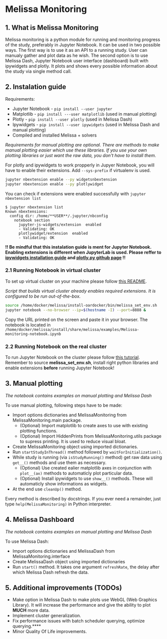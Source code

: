 # Melissa Monitoring

## 1. What is Melissa Monitoring

Melissa monitoring is a python module for running and monitoring progress of the study, preferably in Jupyter Notebook. It can be used in two possible ways. The first way is to use it as an API to a running study. User can manualy gather and plot data as he wish. The second option is to use Melissa Dash, Jupyter Notebook user interface (dashboard) built with ipywidgets and plotly. It plots and shows every possible information about the study via single method call.

## 2. Instalation guide

Requirements:
*  Jupyter Notebook - `pip install --user jupyter`
*  Matplotlib - `pip install ---user matplotlib` (used in manual plotting)
*  Plotly - `pip install --user plotly` (used in Melissa Dash)
*  Ipywidgets - `pip install --user ipywidgets` (used in Melissa Dash and manual plotting)
*  Compiled and installed Melissa + solvers

*Requirements for manual plotting are optional. There are methods to make manual plotting easier which use these libraries. If you use your own plotting libraries or just want the raw data, you don't have to install them.*

For plotly and ipywidgets to work propperly in Jupyer Notebook, you will have to enable their extensions. Add `--sys-prefix` if virtualenv is used.

```bash
jupyter nbextension enable --py widgetsnbextension
jupyter nbextension enable --py plotlywidget
```

You can check if extensions were enabled successfully with `jupyter nbextension list`

```
$ jupyter nbextension list
Known nbextensions:
  config dir: /home/**USER**/.jupyter/nbconfig
    notebook section
      jupyter-js-widgets/extension  enabled 
      - Validating: OK
      plotlywidget/extension  enabled 
      - Validating: OK
```

**!! Be mindful that this instalation guide is ment for Jupyter Notebook. Enabling extensions is different when JupyterLab is used. Please reffer to [ipywidgets installation guide](https://ipywidgets.readthedocs.io/en/latest/user_install.html#installing-the-jupyterlab-extension) and [plotly.py github page](https://github.com/plotly/plotly.py#jupyterlab-support-python-35)  !!**

### 2.1 Running Notebook in virtual cluster

To set up virtual cluster on your machine please follow [this README](../virtual_cluster/README.md).

*Script that builds virtual cluster already enables required extensions. It is configured to be run out-of-the-box.*

```bash
source /home/docker/melissa/install-oardocker/bin/melissa_set_env.sh
jupyter notebook --no-browser --ip=$(hostname -I) --port=8888 &
```
Copy the URL printed on the screen and paste it in your browser. The notebook is located in `/home/docker/melissa/install/share/melissa/examples/Melissa-monitoring-notebook.ipynb`

### 2.2 Running Notebook on the real cluster

To run Jupyter Notebook on the cluster please follow [this tutorial](https://oncomputingwell.princeton.edu/2018/05/jupyter-on-the-cluster/). Remember to source **melissa_set_env.sh**, install right python libraries and enable extensions **before** running Jupyter Notebook!

## 3. Manual plotting

*The notebook contains examples on manual plotting and Melissa Dash*

To use manual plotting, following steps have to be made:

* Import options dictionaries and MelissaMonitoring from MelissaMonitoring.main package.
  * (Optional) Import matplotlib to create axes to use with existing plotting functions.
  * (Optional) Import HiddenPrints from MelissaMonitoring.utils package to supress printing. It is used to reduce visual bloat.
* Create MelissaMonitoring object using imported dictionaries.
* Run `startStudyInThread()` method followed by `waitForInitialization()`.
* While study is running (via `isStudyRunning()` method) get raw data using `get__()` methods and use them as necessary.
  * (Optional) Use created ealier matplotlib axes in conjunction with `plot__(ax)` methods to automaticly plot particular data.
  * (Optional) Install ipywidgets to use `show__()` methods. These will automaticly show informations as widgets.
* At the end use `cleanUp()` method.

Every method is described by docstrings. If you ever need a remainder, just type `help(MelissaMonitoring)` in Python interpreter.

## 4. Melissa Dashboard

*The notebook contains examples on manual plotting and Melissa Dash*

To use Melissa Dash:
* Import options dictionaries and MelissaDash from MelissaMonitoring.interface
* Create MelissaDash object using imported dictionaries
* Run `start()` method. It takes one argument `refreshRate`, the delay after which Melissa Dash refresh the data.

## 5. Additional improvements (TODOs)

* Make option in Melissa Dash to make plots use WebGL (Web Graphics Library). It will increase the performance and give the ability to plot **MUCH** more data.
* Implement cluster generalization.
* Fix performance issues with batch scheduler querying, optimize querying.****
* Minor Quality Of Life improvements.